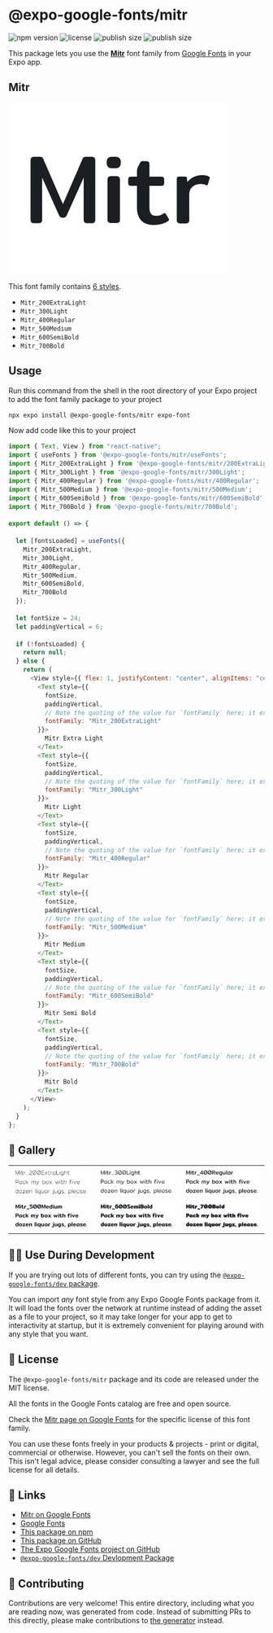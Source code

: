 # @expo-google-fonts/mitr

![npm version](https://flat.badgen.net/npm/v/@expo-google-fonts/mitr)
![license](https://flat.badgen.net/github/license/expo/google-fonts)
![publish size](https://flat.badgen.net/packagephobia/install/@expo-google-fonts/mitr)
![publish size](https://flat.badgen.net/packagephobia/publish/@expo-google-fonts/mitr)

This package lets you use the [**Mitr**](https://fonts.google.com/specimen/Mitr) font family from [Google Fonts](https://fonts.google.com/) in your Expo app.

## Mitr

![Mitr](./font-family.png)

This font family contains [6 styles](#-gallery).

- `Mitr_200ExtraLight`
- `Mitr_300Light`
- `Mitr_400Regular`
- `Mitr_500Medium`
- `Mitr_600SemiBold`
- `Mitr_700Bold`

## Usage

Run this command from the shell in the root directory of your Expo project to add the font family package to your project

```sh
npx expo install @expo-google-fonts/mitr expo-font
```

Now add code like this to your project

```js
import { Text, View } from "react-native";
import { useFonts } from '@expo-google-fonts/mitr/useFonts';
import { Mitr_200ExtraLight } from '@expo-google-fonts/mitr/200ExtraLight';
import { Mitr_300Light } from '@expo-google-fonts/mitr/300Light';
import { Mitr_400Regular } from '@expo-google-fonts/mitr/400Regular';
import { Mitr_500Medium } from '@expo-google-fonts/mitr/500Medium';
import { Mitr_600SemiBold } from '@expo-google-fonts/mitr/600SemiBold';
import { Mitr_700Bold } from '@expo-google-fonts/mitr/700Bold';

export default () => {

  let [fontsLoaded] = useFonts({
    Mitr_200ExtraLight, 
    Mitr_300Light, 
    Mitr_400Regular, 
    Mitr_500Medium, 
    Mitr_600SemiBold, 
    Mitr_700Bold
  });

  let fontSize = 24;
  let paddingVertical = 6;

  if (!fontsLoaded) {
    return null;
  } else {
    return (
      <View style={{ flex: 1, justifyContent: "center", alignItems: "center" }}>
        <Text style={{
          fontSize,
          paddingVertical,
          // Note the quoting of the value for `fontFamily` here; it expects a string!
          fontFamily: "Mitr_200ExtraLight"
        }}>
          Mitr Extra Light
        </Text>
        <Text style={{
          fontSize,
          paddingVertical,
          // Note the quoting of the value for `fontFamily` here; it expects a string!
          fontFamily: "Mitr_300Light"
        }}>
          Mitr Light
        </Text>
        <Text style={{
          fontSize,
          paddingVertical,
          // Note the quoting of the value for `fontFamily` here; it expects a string!
          fontFamily: "Mitr_400Regular"
        }}>
          Mitr Regular
        </Text>
        <Text style={{
          fontSize,
          paddingVertical,
          // Note the quoting of the value for `fontFamily` here; it expects a string!
          fontFamily: "Mitr_500Medium"
        }}>
          Mitr Medium
        </Text>
        <Text style={{
          fontSize,
          paddingVertical,
          // Note the quoting of the value for `fontFamily` here; it expects a string!
          fontFamily: "Mitr_600SemiBold"
        }}>
          Mitr Semi Bold
        </Text>
        <Text style={{
          fontSize,
          paddingVertical,
          // Note the quoting of the value for `fontFamily` here; it expects a string!
          fontFamily: "Mitr_700Bold"
        }}>
          Mitr Bold
        </Text>
      </View>
    );
  }
};
```

## 🔡 Gallery


||||
|-|-|-|
|![Mitr_200ExtraLight](./200ExtraLight/Mitr_200ExtraLight.ttf.png)|![Mitr_300Light](./300Light/Mitr_300Light.ttf.png)|![Mitr_400Regular](./400Regular/Mitr_400Regular.ttf.png)||
|![Mitr_500Medium](./500Medium/Mitr_500Medium.ttf.png)|![Mitr_600SemiBold](./600SemiBold/Mitr_600SemiBold.ttf.png)|![Mitr_700Bold](./700Bold/Mitr_700Bold.ttf.png)||


## 👩‍💻 Use During Development

If you are trying out lots of different fonts, you can try using the [`@expo-google-fonts/dev` package](https://github.com/expo/google-fonts/tree/master/font-packages/dev#readme).

You can import _any_ font style from any Expo Google Fonts package from it. It will load the fonts over the network at runtime instead of adding the asset as a file to your project, so it may take longer for your app to get to interactivity at startup, but it is extremely convenient for playing around with any style that you want.


## 📖 License

The `@expo-google-fonts/mitr` package and its code are released under the MIT license.

All the fonts in the Google Fonts catalog are free and open source.

Check the [Mitr page on Google Fonts](https://fonts.google.com/specimen/Mitr) for the specific license of this font family.

You can use these fonts freely in your products & projects - print or digital, commercial or otherwise. However, you can't sell the fonts on their own. This isn't legal advice, please consider consulting a lawyer and see the full license for all details.

## 🔗 Links

- [Mitr on Google Fonts](https://fonts.google.com/specimen/Mitr)
- [Google Fonts](https://fonts.google.com/)
- [This package on npm](https://www.npmjs.com/package/@expo-google-fonts/mitr)
- [This package on GitHub](https://github.com/expo/google-fonts/tree/master/font-packages/mitr)
- [The Expo Google Fonts project on GitHub](https://github.com/expo/google-fonts)
- [`@expo-google-fonts/dev` Devlopment Package](https://github.com/expo/google-fonts/tree/master/font-packages/dev)

## 🤝 Contributing

Contributions are very welcome! This entire directory, including what you are reading now, was generated from code. Instead of submitting PRs to this directly, please make contributions to [the generator](https://github.com/expo/google-fonts/tree/master/packages/generator) instead.

